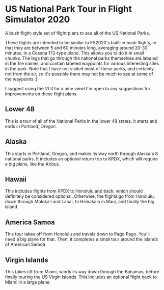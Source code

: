 # US National Park Tour in Flight Simulator 2020
A bush flight-style set of flight plans to see all of the US National Parks.

These flights are intended to be similar to FS2020's built-in bush flights, in that they are between 5 and 60 minutes long, averaging around 20-30 minutes, in a Cessna 172-type plane. This allows you to do it in small chunks. The legs that go through the national parks themselves are labeled in the file names, and contain labeled waypoints for various interesting sites in the park. Note that I have not visited most of these parks, and certainly not from the air, so it's possible there may not be much to see at some of the waypoints :)

I suggest using the VL3 for a nice view! I'm open to any suggestions for improvements on these flight plans.

## Lower 48
This is a tour of all of the National Parks in the lower 48 states. It starts and ends in Portland, Oregon.

## Alaska
This starts in Portland, Oregon, and makes its way north through Alaska's 8 national parks. It includes an optional return trip to KPDX, which will require a big plane, like the Airbus.

## Hawaii
This includes flights from KPDX to Honolulu and back, which should definitely be considered optional. Otherwise, the flights go from Honolulu, down through Moloka'i and Lanai, to Haleakala in Maui, and finally the big island.

## America Samoa
This tour takes off from Honolulu and travels down to Pago Pago. You'll need a big plane for that.  Then, it completes a small tour around the islands of American Samoa

## Virgin Islands
This takes off from Miami, winds its way down through the Bahamas, before finally touring the US Virgin Islands. This includes an optional flight back to Miami in a large plane.


